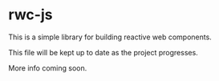 # rwc-js

This is a simple library for building reactive web components.

This file will be kept up to date as the project progresses.

More info coming soon.